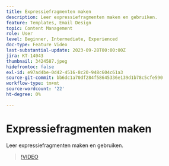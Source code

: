 ```yaml
---
title: Expressiefragmenten maken
description: Leer expressiefragmenten maken en gebruiken.
feature: Templates, Email Design
topic: Content Management
role: User
level: Beginner, Intermediate, Experienced
doc-type: Feature Video
last-substantial-update: 2023-09-28T00:00:00Z
jira: KT-14043
thumbnail: 3424587.jpeg
hidefromtoc: false
exl-id: e97ad4be-0d42-4516-8c20-948c604c61a3
source-git-commit: bb6dc1a70df284f58645336e139d1b78c5cfe590
workflow-type: tm+mt
source-wordcount: '22'
ht-degree: 0%

---
```


# Expressiefragmenten maken

Leer expressiefragmenten maken en gebruiken.

>[!VIDEO](https://video.tv.adobe.com/v/3424587/?learn=on)
